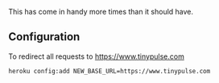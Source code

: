 This has come in handy more times than it should have.

## Configuration

To redirect all requests to https://www.tinypulse.com

```
heroku config:add NEW_BASE_URL=https://www.tinypulse.com
```